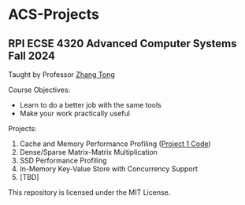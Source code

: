 # ACS-Projects
## RPI ECSE 4320 Advanced Computer Systems Fall 2024
Taught by Professor [Zhang Tong](https://sites.ecse.rpi.edu/~tzhang/)

Course Objectives:
- Learn to do a better job with the same tools
- Make your work practically useful

Projects:
1. Cache and Memory Performance Profiling ([Project 1 Code](https://github.com/vereimyst/ACS-Project-1))
2. Dense/Sparse Matrix-Matrix Multiplication
3. SSD Performance Profiling
4. In-Memory Key-Value Store with Concurrency Support
5. [TBD]

This repository is licensed under the MIT License.
